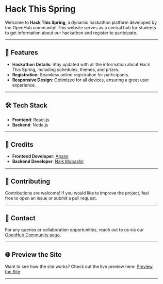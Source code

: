 # Hack This Spring

Welcome to **Hack This Spring**, a dynamic hackathon platform developed by the OpenHub community! This website serves as a central hub for students to get information about our hackathon and register to participate.

---

## 🚀 Features

- **Hackathon Details**: Stay updated with all the information about Hack This Spring, including schedules, themes, and prizes.
- **Registration**: Seamless online registration for participants.
- **Responsive Design**: Optimized for all devices, ensuring a great user experience.

---

## 🛠️ Tech Stack

- **Frontend**: React.js
- **Backend**: Node.js

---

## 🌟 Credits

- **Frontend Developer**: [Anaan](https://github.com/Anan328)
- **Backend Developer**: [Naik Mubashir](https://github.com/naikmubashir)

---

## 📝 Contributing

Contributions are welcome! If you would like to improve the project, feel free to open an issue or submit a pull request.

---

## 📧 Contact

For any queries or collaboration opportunities, reach out to us via our [OpenHub Community page](https://github.com/Open-Hub-Community).

---

## 🌐 Preview the Site

Want to see how the site works? Check out the live preview here: [Preview the Site](https://openhubsite.netlify.app/)

---

